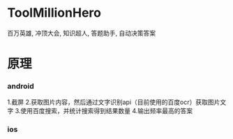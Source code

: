 # ToolMillionHero
百万英雄, 冲顶大会, 知识超人, 答题助手, 自动决策答案


# 原理
### android
1.截屏
2.获取图片内容，然后通过文字识别api（目前使用的百度ocr）获取图片文字
3.使用百度搜索，并统计搜索得到结果数量
4.输出频率最高的答案

### ios
